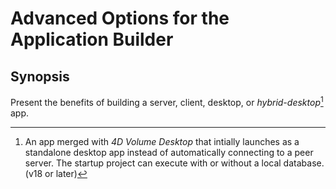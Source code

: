 # Advanced Options for the Application Builder

## Synopsis 

Present the benefits of building a server, client, desktop, or *hybrid-desktop*[^hybrid-desktop] app.

[^hybrid-desktop]: An app merged with *4D Volume Desktop* that intially launches as a standalone desktop app instead of automatically connecting to a peer server. The startup project can execute with or without a local database. (v18 or later)

